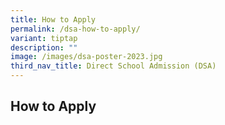 ```yaml
---
title: How to Apply
permalink: /dsa-how-to-apply/
variant: tiptap
description: ""
image: /images/dsa-poster-2023.jpg
third_nav_title: Direct School Admission (DSA)
---
```

<h2>How to Apply</h2>
<p></p>
<p></p>